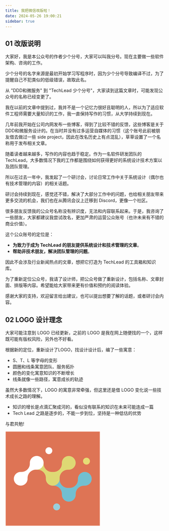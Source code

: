 ```yaml
---
title: 我把微信改版啦！
date: 2024-05-26 19:00:21
sidebar: true
---
```


## 01 改版说明 

大家好，我是本公众号的作者少个分号，大家可以叫我分号。现在主要做一些软件架构、咨询的工作。

少个分号的名字来源是最初开始学习写程序时，因为少个分号导致编译不过，为了提醒自己不犯类似的低级错误，故取此名。

从 "DDD和微服务" 到 "TechLead 少个分号"，大家读到这篇文章时，可能发现公众号的名称已经变更了。

我在以前的文章中提到过，我并不是一个记忆力很好且聪明的人，所以为了适应软件工程师需要大量知识的工作，我一直保持写作的习惯，从大学持续到现在。

几年前我开始在公司内网发布一些博客，得到了比较不错的反馈，这些博客是关于DDD和微服务设计的。在当时并没有过多运营自媒体的习惯（这个账号此前被朋友借去做过一些 side project，因此在改名历史上有点混乱），草草设置了一个名称用于发布相关文章。

随着读者越来越多，写作的内容也趋于稳定。作为一名软件研发团队的 TechLead，大多数情况下我的工作都是围绕如何获得更好的系统设计技术方案以及团队管理。

所以在过去一年中，我发起了一个研讨会，讨论日常工作中关于系统设计（偶尔也有技术管理的内容）的相关话题。

研讨会持续到现在，感觉还不错，解决了大部分工作中的问题，也给相关朋友带来更多交流的机会，我们也在从腾讯会议上迁移到 Discord，更像一个社区。

很多朋友反馈我的公众号名称没有辨识度，无法和内容联系起来。于是，我咨询了一些朋友，大家都建议我尝试改名，更加严肃的运营公众账号（也许未来有不错的商业价值）。

这个公众账号的定位是：
    
- **为致力于成为 TechLead 的朋友提供系统设计和技术管理的文章**。
- **帮助非技术朋友，解决团队管理的问题**。

因此不会涉及行业新闻热点的文章，想把它打造为 TechLead 的工具箱和知识库。

为了重新定位公众号，我请了设计师，把公众号做了重新设计，包括名称、文章封面、排版等内容。希望能给大家带来更有价值和预约的阅读体验。

感谢大家的支持，欢迎留言给出建议，也可以提出想要了解的话题，或者研讨会内容。

## 02 LOGO 设计理念

大家可能注意到 LOGO 已经更新，之前的 LOGO 是我在网上随便找的一个，这样既可能有版权风险，另外也不好看。

根据新的定位，重新设计了LOGO，找设计设计后，编了一些寓意：

- S、T、L 等字母的变形
- 圆圈和线条寓意团队、服务拓扑
- 颜色的变化寓意知识的不断增长
- 线条就像一些路径，寓意成长的轨迹

虽然大多数情况下，LOGO 的寓意非常牵强，但这里还是借 LOGO 变化说一些技术成长之路的理解。

- 知识的增长是点滴汇聚成河的，看似没有联系的知识在未来可能连成一篇
- Tech Lead 之路是逐步的，不能一步到位，坚持是一种低估的优势

与君共勉!

![logo.png](./wechat-rebrand%2Flogo.png)